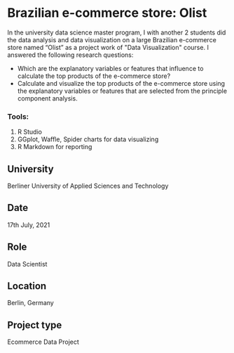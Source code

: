 # Brazilian e-commerce store: Olist #
In the university data science master program, I with another 2 students did the data analysis and data visualization on a large Brazilian e-commerce store named “Olist” as a project work of "Data Visualization" course. I answered the following research questions:

- Which are the explanatory variables or features that influence to calculate the top products of the e-commerce store?
- Calculate and visualize the top products of the e-commerce store using the explanatory variables or features that are selected from the principle component analysis.

### Tools: ###
1. R Studio
2. GGplot, Waffle, Spider charts for data visualizing
3. R Markdown for reporting

## University ##
Berliner University of Applied Sciences and Technology

## Date ##
17th July, 2021

## Role ##
Data Scientist

## Location ##
Berlin, Germany

## Project type ##
Ecommerce Data Project
